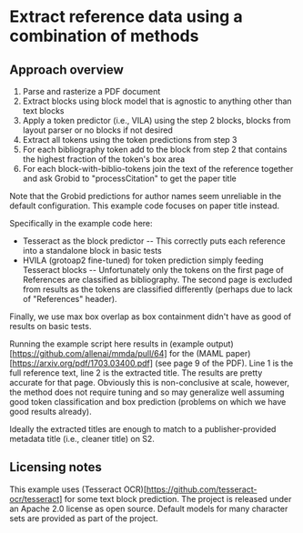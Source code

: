 # Extract reference data using a combination of methods

## Approach overview

1. Parse and rasterize a PDF document
1. Extract blocks using block model that is agnostic to anything other than text blocks
1. Apply a token predictor (i.e., VILA) using the step 2 blocks, blocks from layout parser or no blocks if not desired
1. Extract all tokens using the token predictions from step 3
1. For each bibliography token add to the block from step 2 that contains the highest fraction of the token's box area
1. For each block-with-biblio-tokens join the text of the reference together and ask Grobid to "processCitation" to get the paper title

Note that the Grobid predictions for author names seem unreliable in the default configuration. This example code focuses on paper title instead.

Specifically in the example code here:

* Tesseract as the block predictor -- This correctly puts each reference into a standalone block in basic tests
* HVILA (grotoap2 fine-tuned) for token prediction simply feeding Tesseract blocks -- Unfortunately only the tokens on the first page of References are classified as bibliography. The second page is excluded from results as the tokens are classified differently (perhaps due to lack of "References" header).

Finally, we use max box overlap as box containment didn't have as good of results on basic tests.

Running the example script here results in (example output)[https://github.com/allenai/mmda/pull/64] for the (MAML paper)[https://arxiv.org/pdf/1703.03400.pdf] (see page 9 of the PDF). Line 1 is the full reference text, line 2 is the extracted title. The results are pretty accurate for that page. Obviously this is non-conclusive at scale, however, the method does not require tuning and so may generalize well assuming good token classification and box prediction (problems on which we have good results already).

Ideally the extracted titles are enough to match to a publisher-provided metadata title (i.e., cleaner title) on S2. 

## Licensing notes

This example uses (Tesseract OCR)[https://github.com/tesseract-ocr/tesseract] for some text block prediction. The project is released under an Apache 2.0 license as open source. Default models for many character sets are provided as part of the project.
